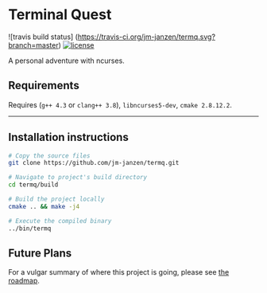 # Terminal Quest
![travis build status]
(https://travis-ci.org/jm-janzen/termq.svg?branch=master)
[![license](https://img.shields.io/github/license/mashape/apistatus.svg)](https://github.com/jm-janzen/termq/blob/master/LICENSE.md)

A personal adventure with ncurses.

## Requirements

Requires (`g++ 4.3` or `clang++ 3.8`), `libncurses5-dev`, `cmake 2.8.12.2`.

---

## Installation instructions

```bash
# Copy the source files
git clone https://github.com/jm-janzen/termq.git
```

```bash
# Navigate to project's build directory
cd termq/build
```

```bash
# Build the project locally
cmake .. && make -j4
```

```bash
# Execute the compiled binary
../bin/termq
```

## Future Plans

For a vulgar summary of where this project is going, please see [the roadmap](https://github.com/jm-janzen/termq/blob/master/docs/roadmap-to-release.md).

